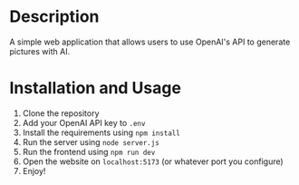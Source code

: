# Description
A simple web application that allows users to use OpenAI's API to generate pictures with AI.

# Installation and Usage
1. Clone the repository
2. Add your OpenAI API key to `.env`
2. Install the requirements using `npm install`
3. Run the server using `node server.js`
4. Run the frontend using `npm run dev`
5. Open the website on `localhost:5173` (or whatever port you configure)
6. Enjoy!